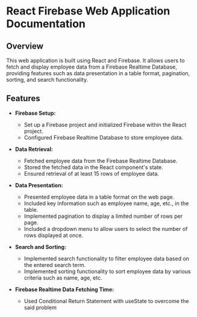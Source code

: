 # React Firebase Web Application Documentation

## Overview

This web application is built using React and Firebase. It allows users to fetch and display employee data from a Firebase Realtime Database, providing features such as data presentation in a table format, pagination, sorting, and search functionality.

## Features

- **Firebase Setup:**
  - Set up a Firebase project and initialized Firebase within the React project.
  - Configured Firebase Realtime Database to store employee data.

- **Data Retrieval:**
  - Fetched employee data from the Firebase Realtime Database.
  - Stored the fetched data in the React component's state.
  - Ensured retrieval of at least 15 rows of employee data.

- **Data Presentation:**
  - Presented employee data in a table format on the web page.
  - Included key information such as employee name, age, etc., in the table.
  - Implemented pagination to display a limited number of rows per page.
  - Included a dropdown menu to allow users to select the number of rows displayed at once.

- **Search and Sorting:**
  - Implemented search functionality to filter employee data based on the entered search term.
  - Implemented sorting functionality to sort employee data by various criteria such as name, age, etc.


- **Firebase Realtime Data Fetching Time:**
    - Used Conditional Return Statement with useState to overcome the said problem